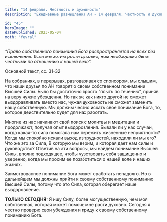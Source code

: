 ```yaml
---
title: "14 февраля. Честность и духовность"
description: "Ежедневные размышления АН - 14 февраля. Честность и духовность"

id: "45"
heroImage: ""
datePublished: 2023-05-04
moth: "fevral"
---
```


_“Право собственного понимания Бога распространяется на всех без исключения.
Если мы хотим расти духовно, нам необходимо быть честными по отношению к нашей
вере”._

Основной текст, сс. 31-32

На собраниях, в перерывах, разговаривая со спонсором, мы слышим, что наши
друзья по АН говорят о своем собственном понимании Высшей Силы. Было бы
достаточно просто “плыть по течению”, приняв на веру чужие убеждения. Но так
же как никто другой не сможет выздоравливать вместо нас, чужая духовность не
сможет заменить нашу собственную. Мы должны честно искать свое понимание Бога,
то, которое действительно будет для нас работать.

Многие из нас начинают свой поиск с молитвы и медитации и продолжают, получая
опыт выздоровления. Бывали ли у нас случаи, когда какая-то сила помогала нам
пережить жизненные неприятности? Когда мы спокойно искали выход из трудностей,
находили ли мы его? Что же это за Сила, В которую мы верим, и которая дает нам
силы и руководство? Ответив на эти вопросы, мы найдем понимание Высшей Силы,
вполне подходящее, чтобы чувствовать себя защищенно и уверенно, когда мы
просим ее позаботиться о нашей воле и наших жизнях.

Заимствованное понимание Бога может сработать ненадолго. Но в дальнейшем мы
должны прийти к своему собственному пониманию Высшей Силы, потому что это
Сила, которая оберегает наше выздоровление.

**ТОЛЬКО СЕГОДНЯ:** Я ищу Силу, более могущественную, чем моя собственная,
которая может помочь мне расти духовно. Сегодня я честно проверю свои
убеждения и приду к своему собственному пониманию Бога.
